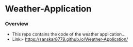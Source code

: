 # Weather-Application
### Overview
* This repo contains the code of the weather application...
* Link:- https://sanskar8779.github.io/Weather-Application/
